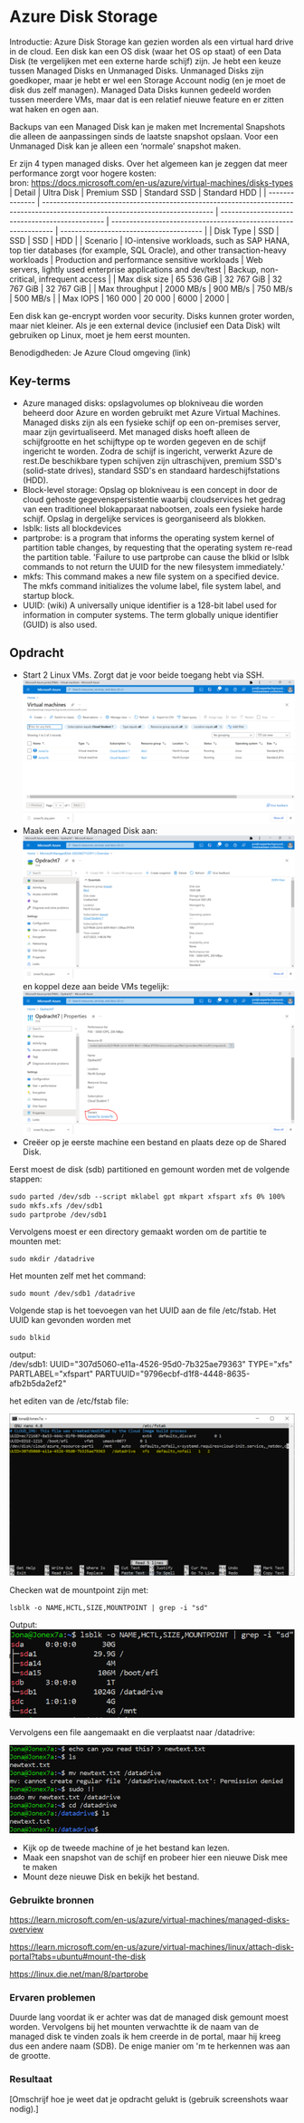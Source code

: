 # Azure Disk Storage

Introductie:
Azure Disk Storage kan gezien worden als een virtual hard drive in de cloud. Een disk kan een OS disk (waar het OS op staat) of een Data Disk (te vergelijken met een externe harde schijf) zijn. Je hebt een keuze tussen Managed Disks en Unmanaged Disks. Unmanaged Disks zijn goedkoper, maar je hebt er wel een Storage Account nodig (en je moet de disk dus zelf managen). Managed Data Disks kunnen gedeeld worden tussen meerdere VMs, maar dat is een relatief nieuwe feature en er zitten wat haken en ogen aan.

Backups van een Managed Disk kan je maken met Incremental Snapshots die alleen de aanpassingen sinds de laatste snapshot opslaan. Voor een Unmanaged Disk kan je alleen een ‘normale’ snapshot maken.

Er zijn 4 typen managed disks. Over het algemeen kan je zeggen dat meer performance zorgt voor hogere kosten:  
bron: https://docs.microsoft.com/en-us/azure/virtual-machines/disks-types  
| Detail         | Ultra Disk                                                                                                                    | Premium SSD                                    | Standard SSD                                                   | Standard HDD                            |
| -------------- | ----------------------------------------------------------------------------------------------------------------------------- | ---------------------------------------------- | -------------------------------------------------------------- | --------------------------------------- |
| Disk Type      | SSD                                                                                                                           | SSD                                            | SSD                                                            | HDD                                     |
| Scenario       | IO-intensive workloads, such as SAP HANA, top tier databases (for example, SQL Oracle), and other transaction-heavy workloads | Production and performance sensitive workloads | Web servers, lightly used enterprise applications and dev/test | Backup, non-critical, infrequent access |
| Max disk size  | 65 536 GiB                                                                                                                    | 32 767 GiB                                     | 32 767 GiB                                                     | 32 767 GiB                              |
| Max throughput | 2000 MB/s                                                                                                                     | 900 MB/s                                       | 750 MB/s                                                       | 500 MB/s                                |
| Max IOPS       | 160 000                                                                                                                       | 20 000                                         | 6000                                                           | 2000                                    |



Een disk kan ge-encrypt worden voor security. Disks kunnen groter worden, maar niet kleiner.
Als je een external device (inclusief een Data Disk) wilt gebruiken op Linux, moet je hem eerst mounten.

Benodigdheden:
Je Azure Cloud omgeving (link)



## Key-terms
* Azure managed disks: opslagvolumes op blokniveau die worden beheerd door Azure en worden gebruikt met Azure Virtual Machines. Managed disks zijn als een fysieke schijf op een on-premises server, maar zijn gevirtualiseerd. Met managed disks hoeft alleen de schijfgrootte en het schijftype op te worden gegeven en de schijf ingericht te worden. Zodra de schijf is ingericht, verwerkt Azure de rest.De beschikbare typen schijven zijn ultraschijven, premium SSD's (solid-state drives), standard SSD's en standaard hardeschijfstations (HDD).
* Block-level storage: Opslag op blokniveau is een concept in door de cloud gehoste gegevenspersistentie waarbij cloudservices het gedrag van een traditioneel blokapparaat nabootsen, zoals een fysieke harde schijf. Opslag in dergelijke services is georganiseerd als blokken.  
* lsblk: lists all blockdevices
* partprobe: is a program that informs the operating system kernel of partition table changes, by requesting that the operating system re-read the partition table. 'Failure to use partprobe can cause the blkid or lslbk commands to not return the UUID for the new filesystem immediately.'
* mkfs: This command makes a new file system on a specified device. The mkfs command initializes the volume label, file system label, and startup block.  
* UUID: (wiki) A universally unique identifier is a 128-bit label used for information in computer systems. The term globally unique identifier (GUID) is also used.

## Opdracht

* Start 2 Linux VMs. Zorgt dat je voor beide toegang hebt via SSH.
![Alt text](../00_includes/Week4/AZ7.1.PNG)
* Maak een Azure Managed Disk aan:
![Alt text](../00_includes/Week4/AZ7.2.PNG)
 en koppel deze aan beide VMs tegelijk:
 ![Alt text](../00_includes/Week4/AZ7.3.PNG)
* Creëer op je eerste machine een bestand en plaats deze op de Shared Disk.

Eerst moest de disk (sdb) partitioned en gemount worden met de volgende stappen:
```
sudo parted /dev/sdb --script mklabel gpt mkpart xfspart xfs 0% 100%
sudo mkfs.xfs /dev/sdb1
sudo partprobe /dev/sdb1
```
Vervolgens moest er een directory gemaakt worden om de partitie te mounten met:

```
sudo mkdir /datadrive
```
Het mounten zelf met het command:
```
sudo mount /dev/sdb1 /datadrive
```
Volgende stap is het toevoegen van het UUID aan de file /etc/fstab. Het UUID kan gevonden worden met 

```
sudo blkid
```
output:  
/dev/sdb1: UUID="307d5060-e11a-4526-95d0-7b325ae79363" TYPE="xfs" PARTLABEL="xfspart" PARTUUID="9796ecbf-d1f8-4448-8635-afb2b5da2ef2"

het editen van de /etc/fstab file:

![Alt text](../00_includes/Week4/AZ7.4.PNG)

Checken wat de mountpoint zijn met:

```
lsblk -o NAME,HCTL,SIZE,MOUNTPOINT | grep -i "sd"
```
Output:  
![Alt text](../00_includes/Week4/AZ7.5.PNG)

Vervolgens een file aangemaakt en die verplaatst naar /datadrive:

![Alt text](../00_includes/Week4/AZ7.8.PNG)


* Kijk op de tweede machine of je het bestand kan lezen.
* Maak een snapshot van de schijf en probeer hier een nieuwe Disk mee te maken
* Mount deze nieuwe Disk en bekijk het bestand. 

### Gebruikte bronnen
https://learn.microsoft.com/en-us/azure/virtual-machines/managed-disks-overview  

https://learn.microsoft.com/en-us/azure/virtual-machines/linux/attach-disk-portal?tabs=ubuntu#mount-the-disk

https://linux.die.net/man/8/partprobe
### Ervaren problemen
Duurde lang voordat ik er achter was dat de managed disk gemount moest worden. Vervolgens bij het mounten verwachtte ik de naam van de managed disk te vinden zoals ik hem creerde in de portal, maar hij kreeg dus een andere naam (SDB). De enige manier om 'm te herkennen was aan de grootte. 

### Resultaat
[Omschrijf hoe je weet dat je opdracht gelukt is (gebruik screenshots waar nodig).]

